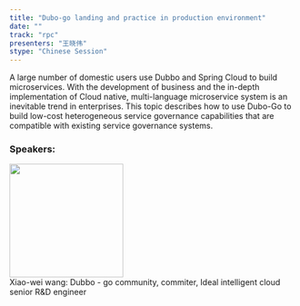 ```yaml
---
title: "Dubo-go landing and practice in production environment"
date: "" 
track: "rpc"
presenters: "王晓伟"
stype: "Chinese Session"
---
```

A large number of domestic users use Dubbo and Spring Cloud to build microservices. With the development of business and the in-depth implementation of Cloud native, multi-language microservice system is an inevitable trend in enterprises. This topic describes how to use Dubo-Go to build low-cost heterogeneous service governance capabilities that are compatible with existing service governance systems.
 ### Speakers: 
 <img src="images/speaker/1077.png" width="200" /><br>Xiao-wei wang: Dubbo - go community, commiter, Ideal intelligent cloud senior R&D engineer
 